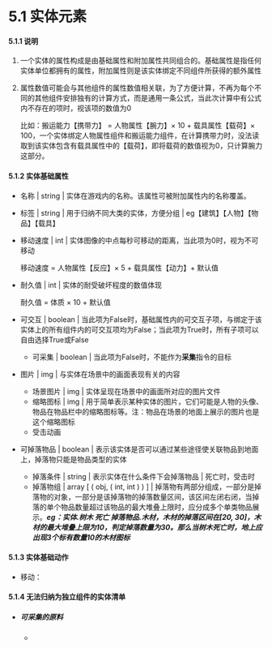 # 5.1 实体元素

#### 5.1.1 说明

1. 一个实体的属性构成是由基础属性和附加属性共同组合的。基础属性是指任何实体单位都拥有的属性，附加属性则是该实体绑定不同组件所获得的额外属性

2. 属性数值可能会与其他组件的属性数值相关联，为了方便计算，不再为每个不同的其他组件安排独有的计算方式，而是通用一条公式，当此次计算中有公式内不存在的项时，视该项的数值为0

   比如：搬运能力【携带力】 = 人物属性【腕力】× 10 + 载具属性【载荷】× 100，一个实体绑定人物属性组件和搬运能力组件，在计算携带力时，没法读取到该实体包含有载具属性中的【载荷】，即将载荷的数值视为0，只计算腕力这部分。

#### 5.1.2 实体基础属性

- 名称 | string | 实体在游戏内的名称。该属性可被附加属性内的名称覆盖。

- 标签 | string | 用于归纳不同大类的实体，方便分组 | eg【建筑】【人物】【物品】【载具】

- 移动速度 | int | 实体图像的中点每秒可移动的距离，当此项为0时，视为不可移动

  移动速度 = 人物属性【反应】× 5 + 载具属性【动力】+ 默认值

- 耐久值 | int | 实体的耐受破坏程度的数值体现

  耐久值 = 体质 × 10 + 默认值

- 可交互 | boolean | 当此项为False时，基础属性内的可交互子项，与绑定于该实体上的所有组件内的可交互项均为False；当此项为True时，所有子项可以自由选择True或False

  - 可采集 | boolean | 当此项为False时，不能作为**采集**指令的目标

- 图片 | img | 与实体在场景中的画面表现有关的内容

  - 场景图片 | img | 实体呈现在场景中的画面所对应的图片文件
  - 缩略图标 | img | 用于简单表示某种实体的图片，它们可能是人物的头像、物品在物品栏中的缩略图标等。注：物品在场景的地面上展示的图片也是这个缩略图标
  - 受击动画

- 可掉落物品 | boolean | 表示该实体是否可以通过某些途径使关联物品到地面上，掉落物只能是物品类型的实体

  - 掉落条件 | string | 表示实体在什么条件下会掉落物品 | 死亡时，受击时
  - 掉落物组 | array [ ( obj, ( int, int ) ) ] | 掉落物有两部分组成，一部分是掉落物的对象，一部分是该掉落物的掉落数量区间，该区间左闭右闭，当掉落的单个物品数量超过该物品的最大堆叠上限时，应分成多个单类物品展示。***eg：实体.树木 死亡 掉落物品.木材，木材的掉落区间在[20, 30]，木材的最大堆叠上限为10，判定掉落数量为30。那么当树木死亡时，地上应出现3个标有数量10的木材图标***

#### 5.1.3 实体基础动作

- 移动：



#### 5.1.4 无法归纳为独立组件的实体清单

- ##### 可采集的原料

  - 







